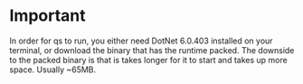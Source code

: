 # Important In order for qs to run, you either need DotNet 6.0.403 installed on your terminal, or download the binary that has the runtime packed. The downside to the packed binary is that is takes longer for it to start and takes up more space. Usually ~65MB.
